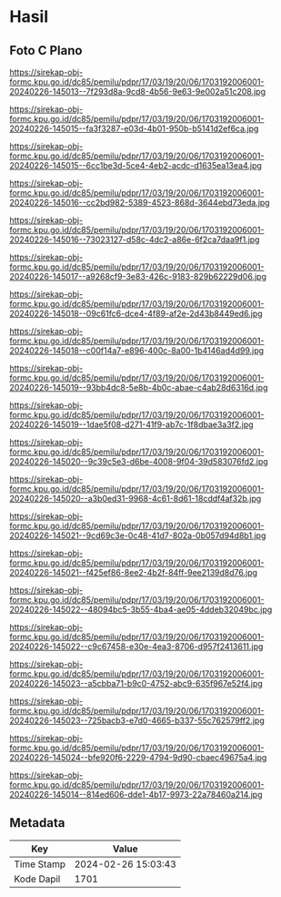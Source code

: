 # Hasil

## Foto C Plano

https://sirekap-obj-formc.kpu.go.id/dc85/pemilu/pdpr/17/03/19/20/06/1703192006001-20240226-145013--7f293d8a-9cd8-4b56-9e63-9e002a51c208.jpg

https://sirekap-obj-formc.kpu.go.id/dc85/pemilu/pdpr/17/03/19/20/06/1703192006001-20240226-145015--fa3f3287-e03d-4b01-950b-b5141d2ef6ca.jpg

https://sirekap-obj-formc.kpu.go.id/dc85/pemilu/pdpr/17/03/19/20/06/1703192006001-20240226-145015--6cc1be3d-5ce4-4eb2-acdc-d1635ea13ea4.jpg

https://sirekap-obj-formc.kpu.go.id/dc85/pemilu/pdpr/17/03/19/20/06/1703192006001-20240226-145016--cc2bd982-5389-4523-868d-3644ebd73eda.jpg

https://sirekap-obj-formc.kpu.go.id/dc85/pemilu/pdpr/17/03/19/20/06/1703192006001-20240226-145016--73023127-d58c-4dc2-a86e-6f2ca7daa9f1.jpg

https://sirekap-obj-formc.kpu.go.id/dc85/pemilu/pdpr/17/03/19/20/06/1703192006001-20240226-145017--a9268cf9-3e83-426c-9183-829b62229d06.jpg

https://sirekap-obj-formc.kpu.go.id/dc85/pemilu/pdpr/17/03/19/20/06/1703192006001-20240226-145018--09c61fc6-dce4-4f89-af2e-2d43b8449ed6.jpg

https://sirekap-obj-formc.kpu.go.id/dc85/pemilu/pdpr/17/03/19/20/06/1703192006001-20240226-145018--c00f14a7-e896-400c-8a00-1b4146ad4d99.jpg

https://sirekap-obj-formc.kpu.go.id/dc85/pemilu/pdpr/17/03/19/20/06/1703192006001-20240226-145019--93bb4dc8-5e8b-4b0c-abae-c4ab28d6316d.jpg

https://sirekap-obj-formc.kpu.go.id/dc85/pemilu/pdpr/17/03/19/20/06/1703192006001-20240226-145019--1dae5f08-d271-41f9-ab7c-1f8dbae3a3f2.jpg

https://sirekap-obj-formc.kpu.go.id/dc85/pemilu/pdpr/17/03/19/20/06/1703192006001-20240226-145020--9c39c5e3-d6be-4008-9f04-39d583076fd2.jpg

https://sirekap-obj-formc.kpu.go.id/dc85/pemilu/pdpr/17/03/19/20/06/1703192006001-20240226-145020--a3b0ed31-9968-4c61-8d61-18cddf4af32b.jpg

https://sirekap-obj-formc.kpu.go.id/dc85/pemilu/pdpr/17/03/19/20/06/1703192006001-20240226-145021--9cd69c3e-0c48-41d7-802a-0b057d94d8b1.jpg

https://sirekap-obj-formc.kpu.go.id/dc85/pemilu/pdpr/17/03/19/20/06/1703192006001-20240226-145021--f425ef86-8ee2-4b2f-84ff-9ee2139d8d76.jpg

https://sirekap-obj-formc.kpu.go.id/dc85/pemilu/pdpr/17/03/19/20/06/1703192006001-20240226-145022--48094bc5-3b55-4ba4-ae05-4ddeb32049bc.jpg

https://sirekap-obj-formc.kpu.go.id/dc85/pemilu/pdpr/17/03/19/20/06/1703192006001-20240226-145022--c9c67458-e30e-4ea3-8706-d957f2413611.jpg

https://sirekap-obj-formc.kpu.go.id/dc85/pemilu/pdpr/17/03/19/20/06/1703192006001-20240226-145023--a5cbba71-b9c0-4752-abc9-635f967e52f4.jpg

https://sirekap-obj-formc.kpu.go.id/dc85/pemilu/pdpr/17/03/19/20/06/1703192006001-20240226-145023--725bacb3-e7d0-4665-b337-55c762579ff2.jpg

https://sirekap-obj-formc.kpu.go.id/dc85/pemilu/pdpr/17/03/19/20/06/1703192006001-20240226-145024--bfe920f6-2229-4794-9d90-cbaec49675a4.jpg

https://sirekap-obj-formc.kpu.go.id/dc85/pemilu/pdpr/17/03/19/20/06/1703192006001-20240226-145014--814ed606-dde1-4b17-9973-22a78460a214.jpg


## Metadata

| Key        | Value               |
| ---------- | ------------------- |
| Time Stamp | 2024-02-26 15:03:43 |
| Kode Dapil | 1701                |




